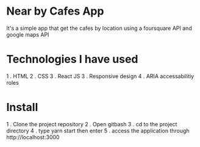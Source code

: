 # Near by Cafes App
  It's a simple app that get the cafes by location using a foursquare API and google maps API

# Technologies I have used 
  1 . HTML
  2 . CSS
  3 . React JS
  3 . Responsive design
  4 . ARIA accessabilitiy roles

# Install
  1 . Clone the project repository 
  2 . Open gitbash
  3 . cd to the project directory
  4 . type yarn start then enter
  5 . access the application through http://localhost:3000
